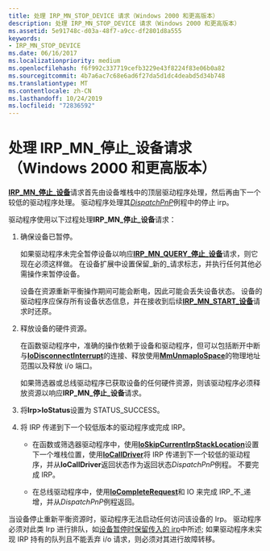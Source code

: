 ```yaml
---
title: 处理 IRP_MN_STOP_DEVICE 请求（Windows 2000 和更高版本）
description: 处理 IRP_MN_STOP_DEVICE 请求（Windows 2000 和更高版本）
ms.assetid: 5e91748c-d03a-48f7-a9cc-df2801d8a555
keywords:
- IRP_MN_STOP_DEVICE
ms.date: 06/16/2017
ms.localizationpriority: medium
ms.openlocfilehash: f6f992c337719cefb3229e43f8224f83e06b0a82
ms.sourcegitcommit: 4b7a6ac7c68e6ad6f27da5d1dc4deabd5d34b748
ms.translationtype: MT
ms.contentlocale: zh-CN
ms.lasthandoff: 10/24/2019
ms.locfileid: "72836592"
---
```

# <a name="handling-an-irp_mn_stop_device-request-windows-2000-and-later"></a>处理 IRP\_MN\_停止\_设备请求（Windows 2000 和更高版本）





[**IRP\_MN\_停止\_设备**](https://docs.microsoft.com/windows-hardware/drivers/kernel/irp-mn-stop-device)请求首先由设备堆栈中的顶层驱动程序处理，然后再由下一个较低的驱动程序处理。 驱动程序处理其[*DispatchPnP*](https://docs.microsoft.com/windows-hardware/drivers/ddi/wdm/nc-wdm-driver_dispatch)例程中的停止 irp。

驱动程序使用以下过程处理**IRP\_MN\_停止\_设备**请求：

1.  确保设备已暂停。

    如果驱动程序未完全暂停设备以响应[**IRP\_MN\_QUERY\_停止\_设备**](https://docs.microsoft.com/windows-hardware/drivers/kernel/irp-mn-query-stop-device)请求，则它现在必须这样做。 在设备扩展中设置保留\_新的\_请求标志，并执行任何其他必需操作来暂停设备。

    设备在资源重新平衡操作期间可能会断电，因此可能会丢失设备状态。 设备的驱动程序应保存所有设备状态信息，并在接收到后续[**IRP\_MN\_START\_设备**](https://docs.microsoft.com/windows-hardware/drivers/kernel/irp-mn-start-device)请求时还原。

2.  释放设备的硬件资源。

    在函数驱动程序中，准确的操作依赖于设备和驱动程序，但可以包括断开中断与[**IoDisconnectInterrupt**](https://docs.microsoft.com/windows-hardware/drivers/ddi/wdm/nf-wdm-iodisconnectinterrupt)的连接、释放使用[**MmUnmapIoSpace**](https://docs.microsoft.com/windows-hardware/drivers/ddi/wdm/nf-wdm-mmunmapiospace)的物理地址范围以及释放 i/o 端口。

    如果筛选器或总线驱动程序已获取设备的任何硬件资源，则该驱动程序必须释放资源以响应**IRP\_MN\_停止\_设备**请求。

3.  将**Irp&gt;IoStatus**设置为 STATUS\_SUCCESS。

4.  将 IRP 传递到下一个较低版本的驱动程序或完成 IRP。

    -   在函数或筛选器驱动程序中，使用[**IoSkipCurrentIrpStackLocation**](https://docs.microsoft.com/windows-hardware/drivers/kernel/mm-bad-pointer)设置下一个堆栈位置，使用[**IoCallDriver**](https://docs.microsoft.com/windows-hardware/drivers/ddi/wdm/nf-wdm-iocalldriver)将 IRP 传递到下一个较低的驱动程序，并从**IoCallDriver**返回状态作为返回状态*DispatchPnP*例程。 不要完成 IRP。

    -   在总线驱动程序中，使用[**IoCompleteRequest**](https://docs.microsoft.com/windows-hardware/drivers/ddi/wdm/nf-wdm-iocompleterequest)和 IO 来完成 IRP\_不\_递增，并从*DispatchPnP*例程返回。

当设备停止重新平衡资源时，驱动程序无法启动任何访问该设备的 Irp。 驱动程序必须对此类 Irp 进行排队，如[设备暂停时保留传入的 irp](holding-incoming-irps-when-a-device-is-paused.md)中所述; 如果驱动程序未实现 IRP 持有的队列且不能丢弃 i/o 请求，则必须对其进行故障转移。

 

 




